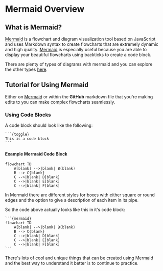 # Mermaid Overview

## What is Mermaid?

[Mermaid](https://mermaid.js.org/intro/) is a flowchart and diagram visualization tool based on JavaScript and uses Markdown syntax to create flowcharts that are extremely dynamic and high quality. [Mermaid](https://mermaid.js.org/intro/) is especially useful because you are able to display your beautiful flowcharts using backticks to create a code block. 

There are plenty of types of diagrams with mermaid and you can explore the other types [here](https://mermaid.js.org/config/Tutorials.html).

## Tutorial for Using Mermaid

Either on [Mermaid](https://mermaid.live/edit#pako:eNp1j00OgjAQha8ymZUmcAEWJgp6Ad1RFyMdlEBbrK0_Ae5ugQ0LndXL-768ZDosjGRMsGzMq7iRdXDKhIZw2_xx92QZLuZ9hjje9JeGdN3DblV4-2Q5gvXs7kYOacdvUm3DYEogkBUpoydtmLV0OZPlUzj_QPv_6LBAGKFiq6iS4YFubAS6GysWmIQoydYChR6CR96Z40cXmDjrOULfSnKcVXS1pOZy-AJAwFci)  or within the **GitHub** markdown file that you're making edits to you can make complex flowcharts seamlessly. 

### Using Code Blocks

A code block should look like the following:
````{toggle}
```{toggle}
This is a code block
```
````

#### Example Mermaid Code Block

```{mermaid}
flowchart TD
    A[blank] -->|blank| B(blank)
    B --> C{blank}
    C -->|blank| D[blank]
    C -->|blank| E[blank]
    C -->|blank| F[blank]
```

In Mermaid there are different styles for boxes with either square or round edges and the option to give a description of each item in its pipe.

So the code above actually looks like this in it's code block:

````{toggle}
```{mermaid}
flowchart TD
    A[blank] -->|blank| B(blank)
    B --> C{blank}
    C -->|blank| D[blank]
    C -->|blank| E[blank]
    C -->|blank| F[blank]
```
````

There's lots of cool and unique things that can be created using Mermaid and the best way to understand it better is to continue to practice. 
